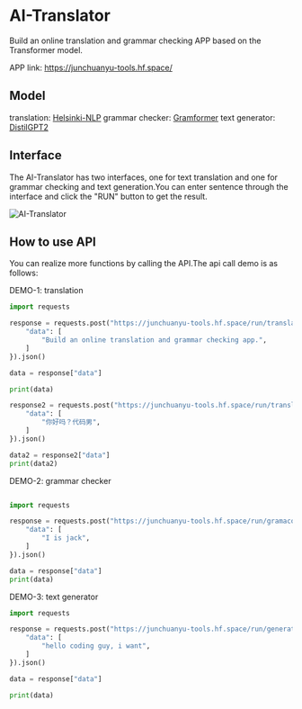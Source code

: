 # AI-Translator

Build an online translation and grammar checking APP based on the Transformer model.

APP link: https://junchuanyu-tools.hf.space/

## Model
translation: [Helsinki-NLP](https://github.com/Helsinki-NLP/OPUS-MT-train)
grammar checker: [Gramformer](https://github.com/PrithivirajDamodaran/Gramformer/)
text generator: [DistilGPT2](https://huggingface.co/distilgpt2)

## Interface

The AI-Translator has two interfaces, one for text translation and one for grammar checking and text generation.You can enter sentence through the interface and click the "RUN" button to get the result.

![AI-Translator](./DEMO.gif)

## How to use API

You can realize more functions by calling the API.The api call demo is as follows:

DEMO-1: translation

```python
import requests

response = requests.post("https://junchuanyu-tools.hf.space/run/translate_zh", json={
	"data": [
		"Build an online translation and grammar checking app.",
	]
}).json()

data = response["data"]

print(data)

response2 = requests.post("https://junchuanyu-tools.hf.space/run/translate_en", json={
	"data": [
		"你好吗？代码男",
	]
}).json()

data2 = response2["data"]
print(data2)

```

DEMO-2: grammar checker

```python

import requests

response = requests.post("https://junchuanyu-tools.hf.space/run/gramacorrect", json={
	"data": [
		"I is jack",
	]
}).json()

data = response["data"]
print(data)

```

DEMO-3: text generator

```python
import requests

response = requests.post("https://junchuanyu-tools.hf.space/run/generator", json={
	"data": [
		"hello coding guy, i want",
	]
}).json()

data = response["data"]

print(data)

```